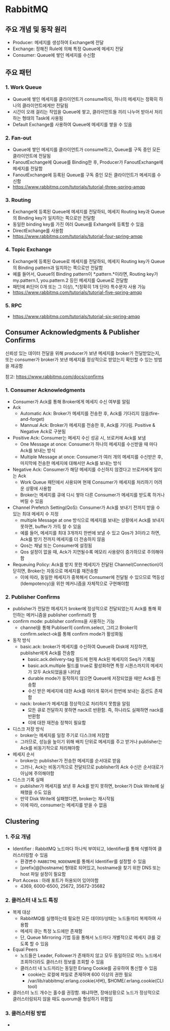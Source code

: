 # RabbitMQ

## 주요 개념 및 동작 원리
- Producer: 메세지를 생성하여 Exchange에 전달
- Exchange: 정해진 Rule에 의해 특정 Queue에 메세지 전달
- Consumer: Queue에 쌓인 메세지를 수신함

## 주요 패턴
### 1. Work Queue
- Queue에 쌓인 메세지를 클라이언트가 consume하되, 하나의 메세지는 정확히 하나의 클라이언트에게만 전달됨
- 시간이 오래 걸리는 작업을 Queue에 쌓고, 클라이언트들 끼리 나누어 받아서 처리하는 형태의 Task에 사용됨
- Default Exchange를 사용하여 Queue에 메세지를 쌓을 수 있음

### 2. Fan-out
- Queue에 쌓인 메세지를 클라이언트가 consume하고, Queue를 구독 중인 모든 클라이언트에 전달됨
- FanoutExchange에 Queue를 Binding한 후, Producer가 FanoutExchange에 메세지를 전달함
- FanoutExchange에 등록된 Queue를 구독 중인 모든 클라이언트가 메세지를 수신함
- https://www.rabbitmq.com/tutorials/tutorial-three-spring-amqp

### 3. Routing
- Exchange에 등록된 Queue에 메세지를 전달하되, 메세지 Routing key과 Queue의 Binding key가 일치하는 쪽으로만 전달함
- 동일한 binding key를 가진 여러 Queue를 Exhange에 등록할 수 있음
- DirectExchange를 사용함
- https://www.rabbitmq.com/tutorials/tutorial-four-spring-amqp

### 4. Topic Exchange
- Exchange에 등록된 Queue로 메세지를 전달하되, 메세지 Routing key가 Queue의 Binding pattern과 일치하는 쪽으로만 전달함
- 예를 들어서, Queue의 Binding pattern이 *.pattern.*이라면, Routing key가 my.pattern.1, you.pattern.2 등인 메세지를 Queue로 전달함
- 패턴에 #(단어 0개 또는 그 이상), *(정확히 1개 단어) 특수문자 사용 가능
- https://www.rabbitmq.com/tutorials/tutorial-five-spring-amqp

### 5. RPC
- https://www.rabbitmq.com/tutorials/tutorial-six-spring-amqp

## Consumer Acknowledgments & Publisher Confirms

신뢰성 있는 데이터 전달을 위해 producer가 보낸 메세지를 broker가 전달받았는지, 또는 consumer가 broker가 보낸 메세지를 정상적으로 받았는지 확인할 수 있는 방법을 제공함

참고: https://www.rabbitmq.com/docs/confirms

### 1. Consumer Acknowledgments
- Consumer가 Ack를 통해 Broker에게 메세지 수신 여부를 알림
- Ack
  - Automatic Ack: Broker가 메세지를 전송한 후, Ack를 기다리지 않음(fire-and-forget)
  - Mannual Ack: Broker가 메세지를 전송한 후, Ack를 기다림. Positive & Negative Ack로 구분됨
- Positive Ack: Consumer는 메세지 수신 성공 시, 브로커에 Ack를 보냄
  - One Message at once: Consumer가 하나의 메세지를 수신받을 때 마다 Ack를 보내는 방식
  - Multiple Message at once: Consumer가 여러 개의 메세지를 수신받은 후, 마지막에 전송한 메세지에 대해서만 Ack를 보내는 방식
- Negative Ack: Consumer가 해당 메세지를 수신하지 않겠다고 브로커에게 알리는 Ack
  - Work Queue 패턴에서 사용되며 현재 Consumer가 메세지를 처리하기 어려운 상황에 사용함
  - Broker는 메세지를 큐에 다시 쌓아 다른 Consumer가 메세지를 받도록 하거나 버릴 수 있음
- Channel Prefetch Setting(QoS): Consumer가 Ack를 보내기 전까지 받을 수 있는 최대 메세지 수 지정
  - multiple Message at one 방식으로 메세지를 보내는 상황에서 Ack를 보내지 못하면, buffer가 가득 찰 수 있음
  - 예를 들어, 메세지를 최대 3개까지 한번에 보낼 수 있고 Qos가 3이라고 하면, Ack를 받기 전까지 메세지를 더 전송하지 않음
  - Qos는 채널 또는 Consumer에 설정됨
  - Qos 설정이 없을 때, Ack가 지연될수록 메모리 사용량이 증가하므로 주의해야함
- Requeuing Policy: Ack를 받지 못한 메세지가 전달된 Channel(Connection)이 닫히면, Broker는 자동으로 메세지를 재전송함
  - 이에 따라, 동일한 메세지가 중복해서 Consumer에 전달될 수 있으므로 멱등성(Idempotency)을 위한 메커니즘을 자체적으로 구현해야함

### 2. Publisher Confirms
- publisher가 전달한 메세지가 broker에 정상적으로 전달되었는지 Ack를 통해 확인하는 메커니즘을 publisher confirms라 함
- confirm mode: publisher confirms을 사용하는 기능
  - channel을 통해 Publiser의 confirm.select, 그리고 Broker의 confirm.select-ok를 통해 confirm mode가 활성화됨
- 동작 방식
  - basic.ack: broker가 메세지를 수신하여 Queue와 Disk에 저장하면, publisher에게 Ack를 전송함
    - basic.ack.delivery-tag 필드에 현재 Ack된 메세지의 Seq가 기록됨
    - basic.ack.multiple 필드를 true로 활성화하면 특정 시퀀스까지의 메세지가 모두 Ack되었음을 나타냄
    - durable mode가 동작하지 않으면 Queue에 저장되었을 때만 Ack를 전송함
    - 수신 받은 메세지에 대한 Ack를 여러개 묶어서 한번에 보내는 옵션도 존재함
  - nack: broker가 메세지를 정상적으로 처리하지 못함을 알림
    - 모든 큐로 전달하지 못하면 nack르 반환함. 즉, 하나라도 실패하면 nack를 반환함
    - 이에 대한 재전송 정책이 필요함
- 디스크 저장 방식
  - broker는 메세지를 일정 주기로 디스크에 저장함
  - 그러므로, 성능을 높이기 위해 배치 단위로 메세지를 주고 받거나 publisher는 Ack를 비동기적으로 처리해야함
- 메세지 순서
  - broker는 publisher가 전송한 메세지를 순서대로 받음
  - 그러나, Ack는 비동기적으로 전달되므로 publisher의 Ack 수신은 순서대로가 아님에 주의해야함
- 디스크 기록 실패
  - publisher가 메세지를 보낸 후 Ack를 받지 못하면, broker가 Disk Write에 실패했을 수도 있음
  - 만약 Disk Write에 실패했다면, broker는 재시작됨
  - 이에 따라, consumer는 메세지를 받을 수 없음

## Clustering
### 1. 주요 개념
- Identifier : RabbitMQ 노드마다 하나씩 부여되고, Identifier를 통해 식별하여 클러스터링할 수 있음
  - 환경변수 ```RABBITMQ_NODENAME```를 통해서 Identifier를 설정할 수 있음
  - [prefix]@[hostname] 형태로 되어있고, hostname을 찾기 위한 DNS 또는 host 파일 설정이 필요함
- Port Access : 아래 포트가 허용되어 있어야함
  - 4369, 6000-6500, 25672, 35672-35682
### 2. 클러스터 내 노드 특징
- 복제 대상
  - RabbitMQ를 실행하는데 필요한 모든 데이터/상태는 노드들끼리 복제하여 사용함
  - 메세지 큐는 특정 노드에만 존재함
  - 단, Queue Mirroring 기법 등을 통해서 노드마다 개별적으로 메세지 큐를 갖도록 할 수 있음
- Equal Peers
  - 노드들은 Leader, Follower가 존재하지 않고 모두 동일하므로 어느 노드에서 조회하더라도 클러스터 정보를 조회할 수 있음
  - 클러스터 내 노드끼리는 동일한 Erlang Cookie를 공유하여 통신할 수 있음
    - cookie는 로컬에 파일로 존재하며 600 이상의 권한 필요
    - /var/lib/rabbitmq/.erlang.cookie(서버), $HOME/.erlang.cookie(CLI tool)
- 클러스터 노드 개수는 홀수를 권장함. 왜냐하면, 장애상황으로 노드가 정상적으로 클러스터링되지 않을 때도 quorum을 형성하기 위함임
### 3. 클러스터링 방법
- 
